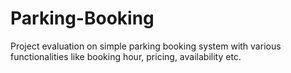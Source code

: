 # Parking-Booking
Project evaluation on simple parking booking system with various functionalities like booking hour, pricing, availability etc.
